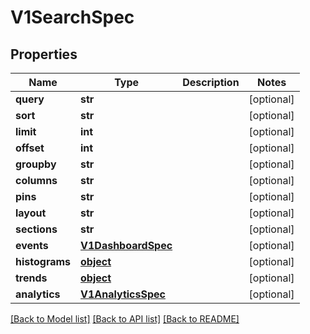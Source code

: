 # V1SearchSpec

## Properties
Name | Type | Description | Notes
------------ | ------------- | ------------- | -------------
**query** | **str** |  | [optional] 
**sort** | **str** |  | [optional] 
**limit** | **int** |  | [optional] 
**offset** | **int** |  | [optional] 
**groupby** | **str** |  | [optional] 
**columns** | **str** |  | [optional] 
**pins** | **str** |  | [optional] 
**layout** | **str** |  | [optional] 
**sections** | **str** |  | [optional] 
**events** | [**V1DashboardSpec**](V1DashboardSpec.md) |  | [optional] 
**histograms** | [**object**](.md) |  | [optional] 
**trends** | [**object**](.md) |  | [optional] 
**analytics** | [**V1AnalyticsSpec**](V1AnalyticsSpec.md) |  | [optional] 

[[Back to Model list]](../README.md#documentation-for-models) [[Back to API list]](../README.md#documentation-for-api-endpoints) [[Back to README]](../README.md)


